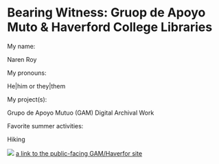 # Bearing Witness: Gruop de Apoyo Muto & Haverford College Libraries
<html>
  <body>
    <p>My name:</p> <p> Naren Roy</p>
    <p>My pronouns: </p> He|him or they|them </p>
    <p>My project(s):</p> <p> Grupo de Apoyo Mutuo (GAM) Digital Archival Work </p>
    <p>Favorite summer activities:</p> <p> Hiking </p>
      <img src="https://media1.giphy.com/media/7p0qZOxUe5cIM/giphy.gif" />
    <a href="https://archivogam.haverford.edu/en/">a link to the public-facing GAM/Haverfor site</a>
    <!-- add an image if you like -->
  </body>
</html>
